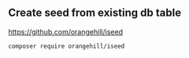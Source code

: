 ## Create seed from existing db table

https://github.com/orangehill/iseed
```
composer require orangehill/iseed
```
